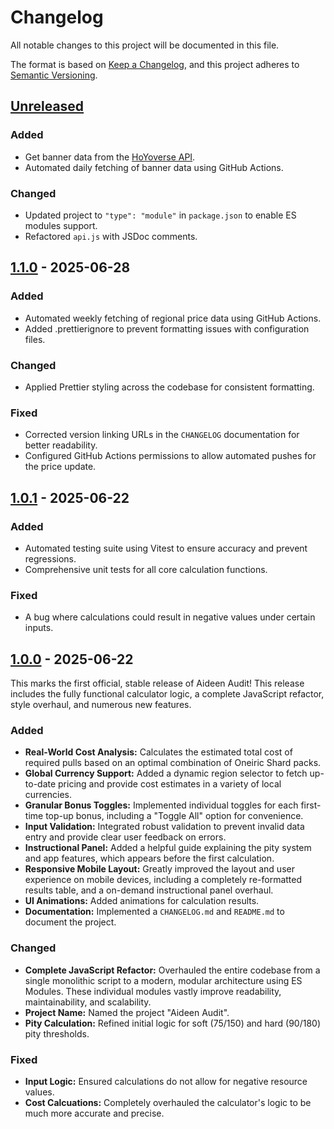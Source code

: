 # Changelog

All notable changes to this project will be documented in this file.

The format is based on [Keep a Changelog](https://keepachangelog.com/en/1.0.0/),
and this project adheres to [Semantic Versioning](https://semver.org/spec/v2.0.0.html).

## [Unreleased]

### Added

- Get banner data from the [HoYoverse API](https://github.com/torikushiii/hoyoverse-api).
- Automated daily fetching of banner data using GitHub Actions.

### Changed

- Updated project to `"type": "module"` in `package.json` to enable ES modules support.
- Refactored `api.js` with JSDoc comments.

## [1.1.0] - 2025-06-28

### Added

- Automated weekly fetching of regional price data using GitHub Actions.
- Added .prettierignore to prevent formatting issues with configuration files.

### Changed

- Applied Prettier styling across the codebase for consistent formatting.

### Fixed

- Corrected version linking URLs in the `CHANGELOG` documentation for better readability.
- Configured GitHub Actions permissions to allow automated pushes for the price update.

## [1.0.1] - 2025-06-22

### Added

- Automated testing suite using Vitest to ensure accuracy and prevent regressions.
- Comprehensive unit tests for all core calculation functions.

### Fixed

- A bug where calculations could result in negative values under certain inputs.

## [1.0.0] - 2025-06-22

This marks the first official, stable release of Aideen Audit! This release includes the fully functional calculator logic, a complete JavaScript refactor, style overhaul, and numerous new features.

### Added

- **Real-World Cost Analysis:** Calculates the estimated total cost of required pulls based on an optimal combination of Oneiric Shard packs.
- **Global Currency Support:** Added a dynamic region selector to fetch up-to-date pricing and provide cost estimates in a variety of local currencies.
- **Granular Bonus Toggles:** Implemented individual toggles for each first-time top-up bonus, including a "Toggle All" option for convenience.
- **Input Validation:** Integrated robust validation to prevent invalid data entry and provide clear user feedback on errors.
- **Instructional Panel:** Added a helpful guide explaining the pity system and app features, which appears before the first calculation.
- **Responsive Mobile Layout:** Greatly improved the layout and user experience on mobile devices, including a completely re-formatted results table, and a on-demand instructional panel overhaul.
- **UI Animations:** Added animations for calculation results.
- **Documentation:** Implemented a `CHANGELOG.md` and `README.md` to document the project.

### Changed

- **Complete JavaScript Refactor:** Overhauled the entire codebase from a single monolithic script to a modern, modular architecture using ES Modules. These individual modules vastly improve readability, maintainability, and scalability.
- **Project Name:** Named the project "Aideen Audit".
- **Pity Calculation:** Refined initial logic for soft (75/150) and hard (90/180) pity thresholds.

### Fixed

- **Input Logic:** Ensured calculations do not allow for negative resource values.
- **Cost Calcuations:** Completely overhauled the calculator's logic to be much more accurate and precise.

[Unreleased]: https://github.com/kitbur/aideen-audit/compare/v1.1.0...HEAD
[1.1.0]: https://github.com/kitbur/aideen-audit/compare/v1.0.1...v1.1.0
[1.0.1]: https://github.com/kitbur/aideen-audit/compare/v1.0.0...v1.0.1
[1.0.0]: https://github.com/kitbur/aideen-audit/releases/tag/v1.0.0
